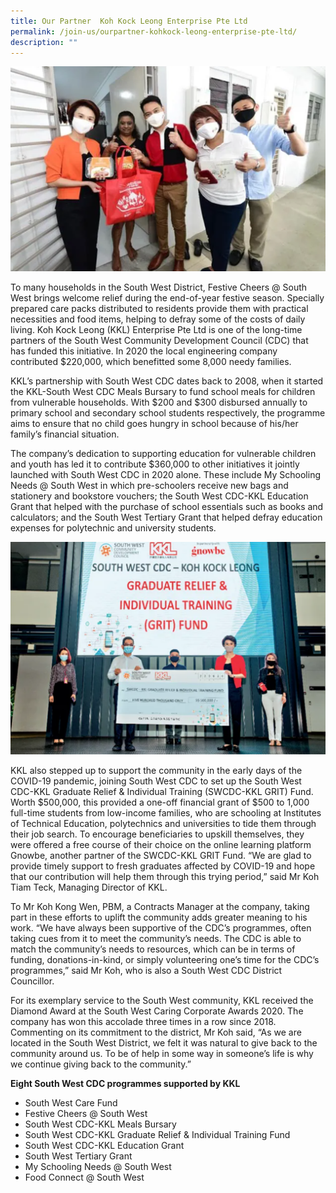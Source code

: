 ```yaml
---
title: Our Partner  Koh Kock Leong Enterprise Pte Ltd
permalink: /join-us/ourpartner-kohkock-leong-enterprise-pte-ltd/
description: ""
---
```

![](/images/Join%20Us/kkl2.png)

To many households in the South West District, Festive Cheers @ South West brings welcome relief during the end-of-year festive season. Specially prepared care packs distributed to residents provide them with practical necessities and food items, helping to defray some of the costs of daily living. Koh Kock Leong (KKL) Enterprise Pte Ltd is one of the long-time partners of the South West Community Development Council (CDC) that has funded this initiative. In 2020 the local engineering company contributed $220,000, which benefitted some 8,000 needy families.

KKL’s partnership with South West CDC dates back to 2008, when it started the KKL-South West CDC Meals Bursary to fund school meals for children from vulnerable households. With $200 and $300 disbursed annually to primary school and secondary school students respectively, the programme aims to ensure that no child goes hungry in school because of his/her family’s financial situation.

The company’s dedication to supporting education for vulnerable children and youth has led it to contribute $360,000 to other initiatives it jointly launched with South West CDC in 2020 alone. These include My Schooling Needs @ South West in which pre-schoolers receive new bags and stationery and bookstore vouchers; the South West CDC-KKL Education Grant that helped with the purchase of school essentials such as books and calculators; and the South West Tertiary Grant that helped defray education expenses for polytechnic and university students.

![](/images/Join%20Us/kkl.png)

KKL also stepped up to support the community in the early days of the COVID-19 pandemic, joining South West CDC to set up the South West CDC-KKL Graduate Relief & Individual Training (SWCDC-KKL GRIT) Fund. Worth $500,000, this provided a one-off financial grant of $500 to 1,000 full-time students from low-income families, who are schooling at Institutes of Technical Education, polytechnics and universities to tide them through their job search. To encourage beneficiaries to upskill themselves, they were offered a free course of their choice on the online learning platform Gnowbe, another partner of the SWCDC-KKL GRIT Fund. “We are glad to provide timely support to fresh graduates affected by COVID-19 and hope that our contribution will help them through this trying period,” said Mr Koh Tiam Teck, Managing Director of KKL.

To Mr Koh Kong Wen, PBM, a Contracts Manager at the company, taking part in these efforts to uplift the community adds greater meaning to his work. “We have always been supportive of the CDC’s programmes, often taking cues from it to meet the community’s needs. The CDC is able to match the community’s needs to resources, which can be in terms of funding, donations-in-kind, or simply volunteering one’s time for the CDC’s programmes,” said Mr Koh, who is also a South West CDC District Councillor.

For its exemplary service to the South West community, KKL received the Diamond Award at the South West Caring Corporate Awards 2020. The company has won this accolade three times in a row since 2018. Commenting on its commitment to the district, Mr Koh said, “As we are located in the South West District, we felt it was natural to give back to the community around us. To be of help in some way in someone’s life is why we continue giving back to the community.”

**Eight South West CDC programmes supported by KKL**

*   South West Care Fund
*   Festive Cheers @ South West
*   South West CDC-KKL Meals Bursary
*   South West CDC-KKL Graduate Relief & Individual Training Fund
*   South West CDC-KKL Education Grant
*   South West Tertiary Grant
*   My Schooling Needs @ South West
*   Food Connect @ South West